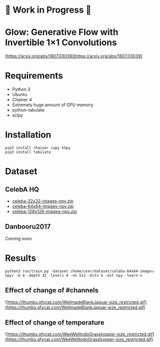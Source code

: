 # :construction: Work in Progress :construction:

# Glow: Generative Flow with Invertible 1×1 Convolutions

[https://arxiv.org/abs/1807.03039](https://arxiv.org/abs/1807.03039)

# Requirements

- Python 3
- Ubuntu
- Chainer 4
- Extremely huge amount of GPU memory
- python-tabulate
- scipy

# Installation

```
pip3 install chainer cupy h5py
pip3 install tabulate
```

# Dataset
## CelebA HQ

- [celeba-32x32-images-npy.zip](https://drive.google.com/open?id=1HnaTektDZGwyjRwv08wBejVPsMTiSu1t)
- [celeba-64x64-images-npy.zip](https://drive.google.com/open?id=14XkuMovCGdJp2Nz6RLs85irM0_a7PKnE)
- [celeba-128x128-images-npy.zip](https://drive.google.com/open?id=197IFPFaj-HS0KEOZS56ycQP-Sz3b3_m1)


## Danbooru2017

Coming soon

# Results

```
python3 run/train.py -dataset /home/user/dataset/celeba-64x64-images-npy/ -b 4 -depth 32 -levels 4 -nn 512 -bits 5 -ext npy -learn-z
```

## Effect of change of #channels

![https://thumbs.gfycat.com/WellmadeBlankJaguar-size_restricted.gif](https://thumbs.gfycat.com/WellmadeBlankJaguar-size_restricted.gif)

## Effect of change of temperature

![https://thumbs.gfycat.com/WeeWelltodoGrasshopper-size_restricted.gif](https://thumbs.gfycat.com/WeeWelltodoGrasshopper-size_restricted.gif)